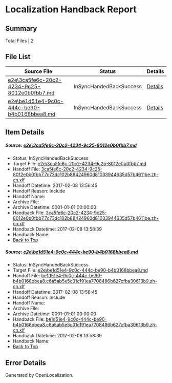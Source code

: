 # <a name='report-top'></a> Localization Handback Report

## Summary
 Total Files | 2

## File List
 Source File | Status | Details 
 ----------- | ------ | ------- 
 [e2e\3ca5fe6c-20c2-4234-9c25-8012e0b0fbb7.md](https://github.com/OpenLocalizationTestOrg/ol-test0/blob/5d292b0bea602ab4ffa5e39acb2c31beced5b4fd/e2e/3ca5fe6c-20c2-4234-9c25-8012e0b0fbb7.md) | InSyncHandedBackSuccess | [Details](#6f668ad335af54c248fa2e3ceafb95a24cb931a91)
 [e2e\be1d51e4-9c0c-444c-be90-b4b0168bbea8.md](https://github.com/OpenLocalizationTestOrg/ol-test0/blob/5d292b0bea602ab4ffa5e39acb2c31beced5b4fd/e2e/be1d51e4-9c0c-444c-be90-b4b0168bbea8.md) | InSyncHandedBackSuccess | [Details](#39ba04d26430235e03ee7e7af6e880b7f8fa77232)

## Item Details
##### <a name='6f668ad335af54c248fa2e3ceafb95a24cb931a91'></a> Source: [e2e\3ca5fe6c-20c2-4234-9c25-8012e0b0fbb7.md](https://github.com/OpenLocalizationTestOrg/ol-test0/blob/5d292b0bea602ab4ffa5e39acb2c31beced5b4fd/e2e/3ca5fe6c-20c2-4234-9c25-8012e0b0fbb7.md)
* Status: InSyncHandedBackSuccess
* Target File: [e2e\3ca5fe6c-20c2-4234-9c25-8012e0b0fbb7.md](https://github.com/OpenLocalizationTestOrg/ol-test0-zhcn/blob/03bcd01493c2f611c629d3f96f823cdea3556def/e2e/3ca5fe6c-20c2-4234-9c25-8012e0b0fbb7.md)
* Handoff File: [3ca5fe6c-20c2-4234-9c25-8012e0b0fbb7.7c73dc102b88424960d81033944635d57b4611be.zh-cn.xlf](https://github.com/OpenLocalizationTestOrg/ol-test0-handoff/blob/2ca352d65c0a55f732d318df3b325fa67acb1e5a/ol-handoff/OpenLocalizationTestOrg/ol-test0-zhcn/shujia/ht/3ca5fe6c-20c2-4234-9c25-8012e0b0fbb7.7c73dc102b88424960d81033944635d57b4611be.zh-cn.xlf)
* Handoff Datetime: 2017-02-08 13:56:45
* Handoff Reason: Include
* Handoff Name: 
* Archive File: 
* Archive Datetime: 0001-01-01 00:00:00
* Handback File: [3ca5fe6c-20c2-4234-9c25-8012e0b0fbb7.7c73dc102b88424960d81033944635d57b4611be.zh-cn.xlf](https://github.com/OpenLocalizationTestOrg/ol-test0-handback/blob/1e5318e380848439fc683d7558dba2b7bad60d14/ol-handback/OpenLocalizationTestOrg/ol-test0-zhcn/shujia/ht/3ca5fe6c-20c2-4234-9c25-8012e0b0fbb7.7c73dc102b88424960d81033944635d57b4611be.zh-cn.xlf)
* Handback Datetime: 2017-02-08 13:58:39
* Handback Name: 
* [Back to Top](#report-top)

##### <a name='39ba04d26430235e03ee7e7af6e880b7f8fa77232'></a> Source: [e2e\be1d51e4-9c0c-444c-be90-b4b0168bbea8.md](https://github.com/OpenLocalizationTestOrg/ol-test0/blob/5d292b0bea602ab4ffa5e39acb2c31beced5b4fd/e2e/be1d51e4-9c0c-444c-be90-b4b0168bbea8.md)
* Status: InSyncHandedBackSuccess
* Target File: [e2e\be1d51e4-9c0c-444c-be90-b4b0168bbea8.md](https://github.com/OpenLocalizationTestOrg/ol-test0-zhcn/blob/03bcd01493c2f611c629d3f96f823cdea3556def/e2e/be1d51e4-9c0c-444c-be90-b4b0168bbea8.md)
* Handoff File: [be1d51e4-9c0c-444c-be90-b4b0168bbea8.c6a5ab5e5c31c191ea7708486b627cfba30613b9.zh-cn.xlf](https://github.com/OpenLocalizationTestOrg/ol-test0-handoff/blob/2ca352d65c0a55f732d318df3b325fa67acb1e5a/ol-handoff/OpenLocalizationTestOrg/ol-test0-zhcn/shujia/ht/be1d51e4-9c0c-444c-be90-b4b0168bbea8.c6a5ab5e5c31c191ea7708486b627cfba30613b9.zh-cn.xlf)
* Handoff Datetime: 2017-02-08 13:56:45
* Handoff Reason: Include
* Handoff Name: 
* Archive File: 
* Archive Datetime: 0001-01-01 00:00:00
* Handback File: [be1d51e4-9c0c-444c-be90-b4b0168bbea8.c6a5ab5e5c31c191ea7708486b627cfba30613b9.zh-cn.xlf](https://github.com/OpenLocalizationTestOrg/ol-test0-handback/blob/1e5318e380848439fc683d7558dba2b7bad60d14/ol-handback/OpenLocalizationTestOrg/ol-test0-zhcn/shujia/ht/be1d51e4-9c0c-444c-be90-b4b0168bbea8.c6a5ab5e5c31c191ea7708486b627cfba30613b9.zh-cn.xlf)
* Handback Datetime: 2017-02-08 13:58:39
* Handback Name: 
* [Back to Top](#report-top)


## Error Details

Generated by OpenLocalization.
